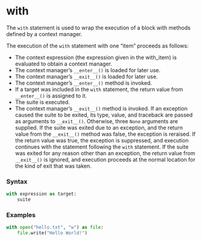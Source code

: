 # with

The `with` statement is used to wrap the execution of a block with methods defined by a context manager.

The execution of the `with` statement with one “item” proceeds as follows:
- The context expression (the expression given in the with_item) is evaluated to obtain a context manager.
- The context manager’s `__enter__()` is loaded for later use.
- The context manager’s `__exit__()` is loaded for later use.
- The context manager’s `__enter__()` method is invoked.
- If a target was included in the `with` statement, the return value from `__enter__()` is assigned to it.
- The suite is executed.
- The context manager’s `__exit__()` method is invoked. If an exception caused the suite to be exited, its type, value, and traceback are passed as arguments to `__exit__()`. Otherwise, three `None` arguments are supplied. If the suite was exited due to an exception, and the return value from the `__exit__()` method was false, the exception is reraised. If the return value was true, the exception is suppressed, and execution continues with the statement following the `with` statement. If the suite was exited for any reason other than an exception, the return value from `__exit__()` is ignored, and execution proceeds at the normal location for the kind of exit that was taken.

### Syntax

```python
with expression as target:
    suite
```

### Examples

```python
with open("hello.txt", "w") as file:
    file.write("Hello World!")
```